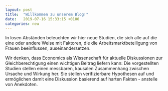 ```yaml
---
layout: post
title:  "Willkommen zu unserem Blog!"
date:   2019-07-16 15:33:15 +0100
categories: neu
---
```


In losen Abständen beleuchten wir hier neue Studien, die sich alle auf die eine oder andere Weise mit Faktoren, die die Arbeitsmarktbeteiligung von Frauen beeinflussen, auseinandersetzen.

Wir denken, dass Economics als Wissenschaft für aktuelle Diskussionen zur Gleichberechtigung einen wichtigen Beitrag liefern kann: Die vorgestellten Studien stellen einen messbaren, kausalen Zusammenhang zwischen Ursache und Wirkung her. Sie stellen verifizierbare Hypothesen auf und ermöglichen damit eine Diskussion basierend auf harten Fakten - anstelle von Anekdoten.
